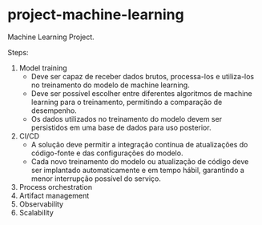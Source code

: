 # project-machine-learning
Machine Learning Project.

Steps:
1. Model training
   -  Deve ser capaz de receber dados brutos, processa-los e utiliza-los no treinamento do modelo de machine learning.
   -  Deve ser possível escolher entre diferentes algoritmos de machine learning para o treinamento, permitindo a comparação de desempenho.
   -  Os dados utilizados no treinamento do modelo devem ser persistidos em uma base de dados para uso posterior.
3. CI/CD
   - A solução deve permitir a integração contínua de atualizações do código-fonte e das configurações do modelo.
   - Cada novo treinamento do modelo ou atualização de código deve ser implantado automaticamente e em tempo hábil, garantindo a menor interrupção possível do serviço.
5. Process orchestration
6. Artifact management
7. Observability
8. Scalability
